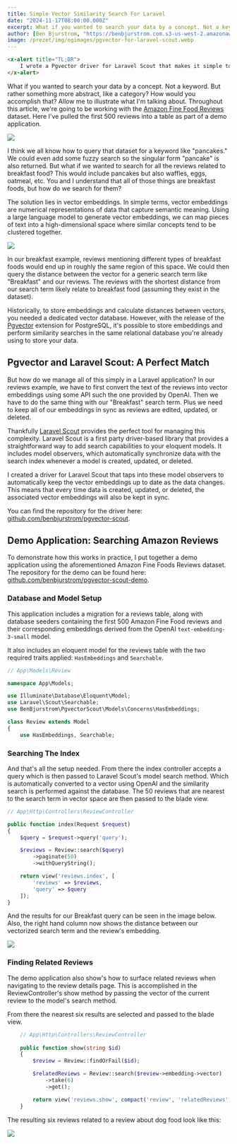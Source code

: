 ```yaml
---
title: Simple Vector Similarity Search For Laravel
date: "2024-11-17T08:00:00.000Z"
excerpt: What if you wanted to search your data by a concept. Not a keyword. But rather something more abstract, like a category? How would you accomplish that?
author: [Ben Bjurstrom, "https://benbjurstrom.com.s3-us-west-2.amazonaws.com/img/headshot.jpg"]
image: /prezet/img/ogimages/pgvector-for-laravel-scout.webp
---
```


```html +parse
<x-alert title="TL;DR">
    I wrote a Pgvector driver for Laravel Scout that makes it simple to search and maintain vector embeddings. Scout works well with pgvector since its model observers will automatically keep the vector embeddings up to date. The repository for the package can be found here: <a class="text-primary-600 font-medium external-link" href="https://github.com/benbjurstrom/pgvector-scout">github.com/benbjurstrom/pgvector-scout</a>
</x-alert>
```

What if you wanted to search your data by a concept. Not a keyword. But rather something more abstract, like a category? How would you accomplish that? Allow me to illustrate what I'm talking about. Throughout this article, we're going to be working with the [Amazon Fine Food Reviews](https://www.kaggle.com/datasets/snap/amazon-fine-food-reviews) dataset. Here I've pulled the first 500 reviews into a table as part of a demo application.

![](pgvector-for-laravel-scout-20241117075705970.webp)

I think we all know how to query that dataset for a keyword like "pancakes." We could even add some fuzzy search so the singular form "pancake" is also returned. But what if we wanted to search for all the reviews related to breakfast food? This would include pancakes but also waffles, eggs, oatmeal, etc. You and I understand that all of those things are breakfast foods, but how do we search for them?

The solution lies in vector embeddings. In simple terms, vector embeddings are numerical representations of data that capture semantic meaning. Using a large language model to generate vector embeddings, we can map pieces of text into a high-dimensional space where similar concepts tend to be clustered together. 

![](pgvector-for-laravel-scout-20241117121438216.webp)

In our breakfast example, reviews mentioning different types of breakfast foods would end up in roughly the same region of this space. We could then query the distance between the vector for a generic search term like "Breakfast" and our reviews. The reviews with the shortest distance from our search term likely relate to breakfast food (assuming they exist in the dataset).

Historically, to store embeddings and calculate distances between vectors, you needed a dedicated vector database. However, with the release of the [Pgvector](https://github.com/pgvector/pgvector) extension for PostgreSQL, it's possible to store embeddings and perform similarity searches in the same relational database you're already using to store your data. 

## Pgvector and Laravel Scout: A Perfect Match

But how do we manage all of this simply in a Laravel application? In our reviews example, we have to first convert the text of the reviews into vector embeddings using some API such the one provided by OpenAI. Then we have to do the same thing with our "Breakfast" search term. Plus we need to keep all of our embeddings in sync as reviews are edited, updated, or deleted.

Thankfully [Laravel Scout](https://laravel.com/docs/11.x/scout) provides the perfect tool for managing this complexity. Laravel Scout is a first party driver-based library that provides a straightforward way to add search capabilities to your eloquent models. It includes model observers, which automatically synchronize data with the search index whenever a model is created, updated, or deleted.

I created a driver for Laravel Scout that taps into these model observers to automatically keep the vector embeddings up to date as the data changes. This means that every time data is created, updated, or deleted, the associated vector embeddings will also be kept in sync.

You can find the repository for the driver here: [github.com/benbjurstrom/pgvector-scout](https://github.com/benbjurstrom/pgvector-scout).

## Demo Application: Searching Amazon Reviews

To demonstrate how this works in practice, I put together a demo application using the aforementioned Amazon Fine Foods Reviews dataset. The repository for the demo can be found here: [github.com/benbjurstrom/pgvector-scout-demo](https://github.com/benbjurstrom/pgvector-scout-demo).

### Database and Model Setup
This application includes a migration for a reviews table, along with database seeders containing the first 500 Amazon Fine Food reviews and their corresponding embeddings derived from the OpenAI `text-embedding-3-small` model.

It also includes an eloquent model for the reviews table with the two required traits applied: `HasEmbeddings` and `Searchable`.
```php
// App\Models\Review

namespace App\Models;

use Illuminate\Database\Eloquent\Model;
use Laravel\Scout\Searchable;
use BenBjurstrom\PgvectorScout\Models\Concerns\HasEmbeddings;

class Review extends Model
{
    use HasEmbeddings, Searchable;
```

### Searching The Index
And that's all the setup needed. From there the index controller accepts a query which is then passed to Laravel Scout's model search method. Which is automatically converted to a vector using OpenAI and the similarity search is performed against the database. The 50 reviews that are nearest to the search term in vector space are then passed to the blade view.

```php
// App\Http\Controllers\ReviewController

public function index(Request $request)
{
	$query = $request->query('query');

	$reviews = Review::search($query)
		->paginate(50)
		->withQueryString();

	return view('reviews.index', [
		'reviews' => $reviews,
		'query' => $query
	]);
}
```

And the results for our Breakfast query can be seen in the image below. Also, the right hand column now shows the distance between our vectorized search term and the review's embedding.

![](pgvector-for-laravel-scout-20241117075544162.webp)

### Finding Related Reviews
The demo application also show's how to surface related reviews when navigating to the review details page. This is accomplished in the ReviewController's show method by passing the vector of the current review to the model's search method.

From there the nearest six results are selected and passed to the blade view.

```php
    // App\Http\Controllers\ReviewController
    
    public function show(string $id)
    {
        $review = Review::findOrFail($id);

        $relatedReviews = Review::search($review->embedding->vector)
            ->take(6)
            ->get();

        return view('reviews.show', compact('review', 'relatedReviews'));
    }
```

The resulting six reviews related to a review about dog food look like this:

![](pgvector-for-laravel-scout-20241117122737083.webp)
